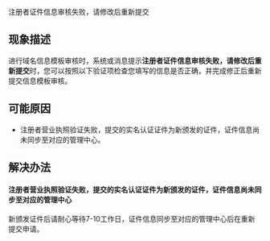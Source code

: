 ﻿注册者证件信息审核失败，请修改后重新提交

## 现象描述
进行域名信息模板审核时，系统或消息提示**注册者证件信息审核失败，请修改后重新提交**时，您可以按照以下验证项检查您填写的信息是否正确，并完成修正后重新提交信息模板审核。

## 可能原因
- 注册者营业执照验证失败，提交的实名认证证件为新颁发的证件，证件信息尚未同步至对应的管理中心。

## 解决办法
#### 注册者营业执照验证失败，提交的实名认证证件为新颁发的证件，证件信息尚未同步至对应的管理中心
新颁发证件后请耐心等待7-10工作日，证件信息同步至对应的管理中心后在重新提交申请。

